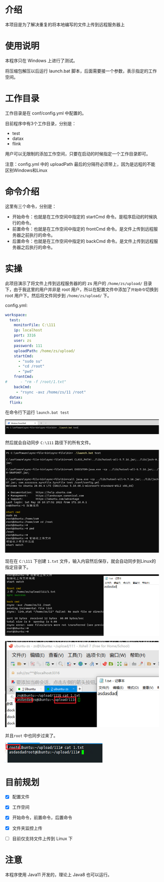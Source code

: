 # 介绍
本项目是为了解决重复的将本地编写的文件上传到远程服务器上

# 使用说明

本程序只在 Windows 上进行了测试。

将压缩包解压以后运行 launch.bat 脚本，后面需要接一个参数，表示指定的工作空间。

# 工作目录

工作目录是在 conf/config.yml 中配置的。

目前程序中有3个工作目录，分别是：
- test
- datax
- flink

用户可以无限制的添加工作空间，只要在启动的时候指定一个工作目录即可。

注意：config.yml 中的 uploadPath 最后的分隔符必须带上，因为是远程的不能区别Windows和Linux

# 命令介绍
这里有三个命令，分别是：
- 开始命令：也就是在工作空间中指定的 startCmd 命令。是程序启动的时候执行的命令。
- 前置命令：也就是在工作空间中指定的 frontCmd 命令。是文件上传到远程服务器之前执行的命令。
- 后置命令：也就是在工作空间中指定的 backCmd 命令。是文件上传到远程服务器之后执行的命令。

# 实操
此项目演示了将文件上传到远程服务器的的 zs 用户的 `/home/zs/upload/` 目录下，由于我这里的用户并非是 root 用户，所以在配置文件中添加了`开始命令`切换到 root 用户下。然后将文件同步到 `/home/zs/upload/` 下。

config.yml:
```yml
workspace:
  test:
    monitorFile: C:\111
    ip: localhost
    port: 3316
    user: zs
    password: 111
    uploadPath: /home/zs/upload/
    startCmd:
      - "sudo su"
      - "cd /root"
      - "pwd"
    frontCmd:
#      - "rm -f /root/1.txt"
    backCmd:
     - "rsync -avz /home/zs/11 /root"
  datax:
  flink:
```

在命令行下运行 `launch.bat test`

![image-20220528184543166](assets/image-20220528184543166.png)

然后就会自动同步 `C:\111` 路径下的所有文件。

![image-20220528184705497](assets/image-20220528184705497.png)

现在在 `C:\111` 下创建 `1.txt` 文件，输入内容然后保存，就会自动同步到Linux的指定目录下。

![image-20220528184900702](assets/image-20220528184900702.png)

![image-20220528185038229](assets/image-20220528185038229.png)

并且`root` 中也同步过来了。

![image-20220528185225389](assets/image-20220528185225389.png)



# 目前规划

- [x] 配置文件
- [x] 工作空间
- [x] 开始命令，前置命令，后置命令
- [x] 文件夹监控上传
- [ ] 目前仅支持文件上传到 Linux 下


# 注意
本程序使用 Java11 开发的，理论上 Java8 也可以运行。